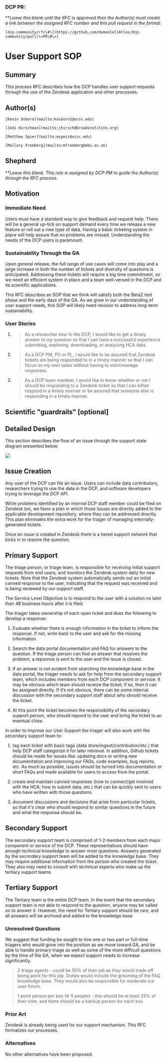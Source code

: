 ### DCP PR:
***Leave this blank until the RFC is approved then the Author(s) must create a link between the assigned RFC number and this pull request in the format:*

`[dcp-community/rfc\#\](https://github.com/HumanCellAtlas/dcp-community/pull/\<PR\#\>)`

# User Support SOP

## Summary

This process RFC describes how the DCP handles user support requests through the use of the Zendesk application and other processes.

## Author(s)

`[Kevin Osborn](mailto:kosborn2@ucsc.edu)`

`[Jodi Hirschman](mailto:jhirsch@broadinstitute.org)`

`[Matthew Spier](mailto:mspeir@ucsc.edu)`

`[Mallory Freeberg](mailto:mfreeberg@ebi.ac.uk)`

## Shepherd

***Leave this blank. This role is assigned by DCP PM to guide the Author(s) through the RFC process.*

## Motivation

### Immediate Need 
Users must have a standard way to give feedback and request help. There will be a general up-tick on support demand every time we release a new feature or roll out a new type of data. Having a basic ticketing system in place will help assure that no problems are missed. Understanding the needs of the DCP users is paramount. 

### Sustainability Through the GA
Upon general release, the full range of use cases will come into play and a large increase in both the number of tickets and diversity of questions is anticipated. Addressing these tickets will require a big time commitment, so we need an efficient system in place and a team well-versed in the DCP and its scientific applications. 

This RFC describes an SOP that we think will satisfy both the Beta2 test phase and the early days of the GA. As we grow in our understanding of user support needs, this SOP will likely need revision to address long-term sustainability.

### **User Stories**

1.  > As a researcher new to the DCP, I would like to get a timely
    > answer to my question so that I can have a successful experience
    > submitting, exploring, downloading, or analyzing HCA data.

2.  > As a DCP PM, PO or PL, I would like to be assured that Zendesk
    > tickets are being responded to in a timely manner so that I can
    > focus on my own tasks without having to micromanage responses.

3.  > As a DCP team member, I would like to know whether or not I should
    > be responding to a Zendesk ticket so that I can either respond in
    > a timely manner or be assured that someone else is responding in a
    > timely manner.

## Scientific "guardrails" \[optional\]


## **Detailed Design**

This section describes the flow of an issue through the support state
diagram presented below.

![](../images/0000-Zendesk-triage-SOP-diagram.jpeg)

## Issue Creation

Any user of the DCP can file an issue. Users can include data contributors, researchers trying to use the data in the DCP, and software developers trying to leverage the DCP API. 

While problems identified by an internal DCP staff member could be filed on Zendesk too, we favor a plan in which those issues are directly added to the applicable development repository, where they can be addressed directly. This plan eliminates the extra work for the triager of managing internally-generated tickets.

Once an issue is
created in Zendesk there is a tiered support network that kicks in to
resolve the question.

## Primary Support

The triage person, or triage team, is responsible for receiving initial
support requests from end users, and monitors the Zendesk system daily
for new tickets. Note that the Zendesk system automatically sends out an initial canned response to the user, indicating that the request was received and is being reviewed by our support staff. 

The Service Level Objective is to respond to the user with a solution no later than 48 business hours after it is filed.

The triager takes ownership of each open ticket and does the following to develop a response:

1. Evaluate whether there is enough information in the ticket to inform the
response. If not, write back to the user and ask for the missing information. 

2. Search the data portal documentation and FAQ for answers to the question. If the triage person can find an answer that resolves the problem, a repsonse is sent to the user and the issue is closed. 

3. If an answer is not evident from searching the knowledge base in the data portal, the triager needs to ask for help from the secondary support team, which includes members from each DCP component or service. It may
be obvious which team should receive the ticket; if so, then it can be
assigned directly. If it’s not obvious, there can be some internal
discussion with the secondary support staff about who should receive the
ticket.

4. At this point the ticket becomes the responsibility of the secondary support person, who should repond to the user and bring the ticket to an eventual close. 


In order to improve our User Support the triager will also work with the secondary support team to:

1. tag each ticket with basic tags (data store/ingest/contribution/etc.) that help DCP staff categorize it for later retrieval. In addition, Github tickets should be made for issues like: updating docs or writing new documentation and improving our FAQs, code examples, bug reports, etc. As much as possible, issues should be turned into documentation or short FAQs and made available for users to access from the portal.

2. create and maintain canned responses (how to connect/get involved with the HCA;
how to submit data, etc.) that can be quickly sent to users who have written with those questions.

3. document discussions and decisions that arise from particular tickets, so that it's clear who should respond to similar questions in the future and what the response should be.


## Secondary Support

The secondary support team is comprised of 1-2 members from each major
component or service of the DCP. These representatives should have
enough technical knowledge to answer most questions. Answers generated
by the secondary support team will be added to the knowledge base. They
may require additional information from the person who created the
ticket. They also may need to consult with technical experts who make up
the tertiary support teams.

## Tertiary Support

The Tertiary team is the entire DCP team. In the event that the
secondary support team is not able to respond to the question, anyone
may be called on to answer it. However, the need for Tertiary support
should be rare, and all answers will be archived and added to the
knowledge
base

### **Unresolved Questions**

We suggest that funding be sought to hire one or two part or full-time
triagers who would grow into the position as we move toward GA, and be
able to handle primary triage as well as some of the more difficult
questions by the time of the GA, when we expect support needs to
increase significantly.

> 2 triage agents - could be 50% of their job as they would trade off
> being point for this job. Duties would include the grooming of the FAQ
> knowledge base. They would also be responsible for moderate our user
> forum.
> 
> 1 point person per box (4-5 people) - this should be at least 25% of
> their time, and there should be a backup person for each box

### **Prior Art**

Zendesk is already being used for our support mechanism. This RFC formalizes our processes.

### **Alternatives**

No other alternatives have been proposed.
